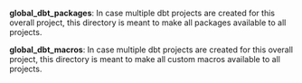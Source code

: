 **global_dbt_packages**: In case multiple dbt projects are created for this overall project, this directory is meant to make all packages available to all projects.

**global_dbt_macros**: In case multiple dbt projects are created for this overall project, this directory is meant to make all custom macros available to all projects.